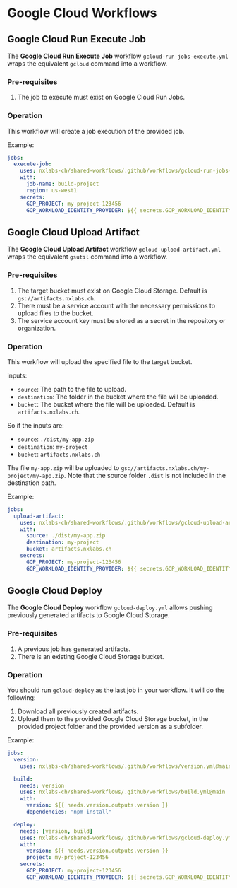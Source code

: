 # Google Cloud Workflows

## Google Cloud Run Execute Job

The **Google Cloud Run Execute Job** workflow `gcloud-run-jobs-execute.yml` wraps the equivalent `gcloud` command into a workflow.

### Pre-requisites

1. The job to execute must exist on Google Cloud Run Jobs.

### Operation

This workflow will create a job execution of the provided job.

Example:

```yaml
jobs:
  execute-job:
    uses: nxlabs-ch/shared-workflows/.github/workflows/gcloud-run-jobs-execute.yml@main
    with:
      job-name: build-project
      region: us-west1
    secrets:
      GCP_PROJECT: my-project-123456
      GCP_WORKLOAD_IDENTITY_PROVIDER: ${{ secrets.GCP_WORKLOAD_IDENTITY_PROVIDER }}
```

## Google Cloud Upload Artifact

The **Google Cloud Upload Artifact** workflow `gcloud-upload-artifact.yml` wraps the equivalent `gsutil` command into a workflow.

### Pre-requisites

1. The target bucket must exist on Google Cloud Storage. Default is `gs://artifacts.nxlabs.ch`.
2. There must be a service account with the necessary permissions to upload files to the bucket.
3. The service account key must be stored as a secret in the repository or organization.

### Operation

This workflow will upload the specified file to the target bucket.

inputs:

- `source`: The path to the file to upload.
- `destination`: The folder in the bucket where the file will be uploaded.
- `bucket`: The bucket where the file will be uploaded. Default is `artifacts.nxlabs.ch`.

So if the inputs are:

- `source`: `./dist/my-app.zip`
- `destination`: `my-project`
- `bucket`: `artifacts.nxlabs.ch`

The file `my-app.zip` will be uploaded to `gs://artifacts.nxlabs.ch/my-project/my-app.zip`.
Note that the source folder `.dist` is not included in the destination path.

Example:

```yaml
jobs:
  upload-artifact:
    uses: nxlabs-ch/shared-workflows/.github/workflows/gcloud-upload-artifact.yml@main
    with:
      source: ./dist/my-app.zip
      destination: my-project
      bucket: artifacts.nxlabs.ch
    secrets:
      GCP_PROJECT: my-project-123456
      GCP_WORKLOAD_IDENTITY_PROVIDER: ${{ secrets.GCP_WORKLOAD_IDENTITY_PROVIDER }}
```

## Google Cloud Deploy

The **Google Cloud Deploy** workflow `gcloud-deploy.yml` allows pushing previously generated artifacts to Google Cloud Storage.

### Pre-requisites

1. A previous job has generated artifacts.
2. There is an existing Google Cloud Storage bucket.

### Operation

You should run `gcloud-deploy` as the last job in your workflow.
It will do the following:

1. Download all previously created artifacts.
2. Upload them to the provided Google Cloud Storage bucket, in the provided project folder and the provided version as a subfolder.

Example:

```yaml
jobs:
  version:
    uses: nxlabs-ch/shared-workflows/.github/workflows/version.yml@main

  build:
    needs: version
    uses: nxlabs-ch/shared-workflows/.github/workflows/build.yml@main
    with:
      version: ${{ needs.version.outputs.version }}
      dependencies: "npm install"

  deploy:
    needs: [version, build]
    uses: nxlabs-ch/shared-workflows/.github/workflows/gcloud-deploy.yml@main
    with:
      version: ${{ needs.version.outputs.version }}
      project: my-project-123456
    secrets:
      GCP_PROJECT: my-project-123456
      GCP_WORKLOAD_IDENTITY_PROVIDER: ${{ secrets.GCP_WORKLOAD_IDENTITY_PROVIDER }}
```
